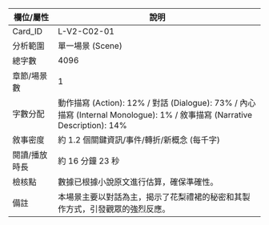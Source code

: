 | 欄位/屬性 | 說明 |
|---|---|
| Card_ID | L-V2-C02-01 |
| 分析範圍 | 單一場景 (Scene) |
| 總字數 | 4096 |
| 章節/場景數 | 1 |
| 字數分配 | 動作描寫 (Action): 12% / 對話 (Dialogue): 73% / 內心描寫 (Internal Monologue): 1% / 敘事描寫 (Narrative Description): 14% |
| 敘事密度 | 約 1.2 個關鍵資訊/事件/轉折/新概念 (每千字) |
| 閱讀/播放時長 | 約 16 分鐘 23 秒 |
| 檢核點 | 數據已根據小說原文進行估算，確保準確性。 |
| 備註 | 本場景主要以對話為主，揭示了花梨禮裙的秘密和其製作方式，引發觀眾的強烈反應。 |
